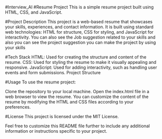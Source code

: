 #Interview_AI
#Resume Project
This is a simple resume project built using HTML, CSS, and JavaScript.

#Project Description
This project is a web-based resume that showcases your skills, experiences, and contact information. It is built using standard web technologies: HTML for structure, CSS for styling, and JavaScript for interactivity. You can also see the Job suggestion related to your skills and also you can see the project suggestion you can make the project by using your skills

#Tech Stack
HTML: Used for creating the structure and content of the resume. CSS: Used for styling the resume to make it visually appealing and responsive. JavaScript: Used for adding interactivity, such as handling user events and form submissions. Project Structure

#Usage
To use the resume project:

Clone the repository to your local machine. Open the index.html file in a web browser to view the resume. You can customize the content of the resume by modifying the HTML and CSS files according to your preferences.

#License
This project is licensed under the MIT License.

Feel free to customize this README file further to include any additional information or instructions specific to your project.
